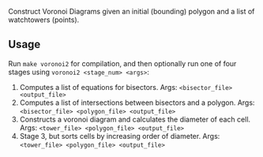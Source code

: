 Construct Voronoi Diagrams given an initial (bounding) polygon and a list of watchtowers (points).

## Usage
Run `make voronoi2` for compilation, and then optionally run one of four stages using `voronoi2 <stage_num> <args>`:

1. Computes a list of equations for bisectors. Args: `<bisector_file> <output_file>`
2. Computes a list of intersections between bisectors and a polygon. Args: `<bisector_file> <polygon_file> <output_file>`
3. Constructs a voronoi diagram and calculates the diameter of each cell. Args: `<tower_file> <polygon_file> <output_file>`
4. Stage 3, but sorts cells by increasing order of diameter. Args: `<tower_file> <polygon_file> <output_file>`
